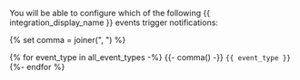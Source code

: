 You will be able to configure which of the following {{ integration_display_name
}} events trigger notifications:

{% set comma = joiner(", ") %}

{% for event_type in all_event_types -%} {{- comma() -}} `{{ event_type }}` {%- endfor %}
